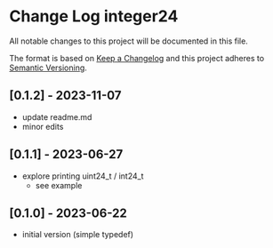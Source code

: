 # Change Log integer24

All notable changes to this project will be documented in this file.

The format is based on [Keep a Changelog](http://keepachangelog.com/)
and this project adheres to [Semantic Versioning](http://semver.org/).


## [0.1.2] - 2023-11-07
- update readme.md
- minor edits


## [0.1.1] - 2023-06-27
- explore printing uint24_t / int24_t
  - see example

## [0.1.0] - 2023-06-22
- initial version (simple typedef)



